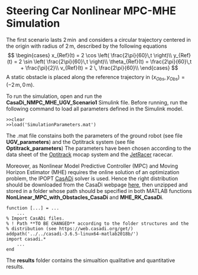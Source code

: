 # Steering Car Nonlinear MPC-MHE Simulation
The first scenario lasts $2\,\unit{\min}$ and considers a circular trajectory centered in the origin with radius of $2\,\unit{\meter}$, described by the following equations
$$
    \begin{cases}
        x_{Ref}(t) = 2 \cos \left( \frac{2\pi}{60}\,t \right)\\
        y_{Ref}(t) = 2 \sin \left( \frac{2\pi}{60}\,t \right)\\
        \theta_{Ref}(t) = \frac{2\pi}{60}\,t + \frac{\pi}{2}\\
        v_{Ref}(t) = 2 \, \frac{2\pi}{60}\\
    \end{cases}
$$
A static obstacle is placed along the reference trajectory in $(x_{Obs},y_{Obs}) = (-2\,\unit{\meter},0\,\unit{\meter})$.

To run the simulation, open and run the  **CasaDi_NMPC_MHE_UGV_Scenario1** Simulink file.
Before running, run the following command to load all parameters defined in the Simulink model.
```shell
>>clear
>>load('SimulationParameters.mat')
```
The .mat file constains both the parameters of the ground robot (see file **UGV_parameters**) and the Optitrack system (see file **Optitrack_parameters**) 
The parameters have been chosen according to the data sheet of the [Optitrack](https://optitrack.com/applications/virtual-production/) mocap system and the [JetRacer](https://developer.nvidia.com/embedded/community/jetson-projects/jetracer) racecar.

Moreover, as Nonlinear Model Predictive Controller (MPC) and Moving Horizon Estimator (MHE) requires the online solution of an optimization problem, the IPOPT [CasADi](https://web.casadi.org/) solver is used. Hence the right distribution should be downloaded from the CasaDi webpage [here](https://web.casadi.org/get/), then unzipped and stored in a folder whose path should be specified in both MATLAB functions **NonLinear_MPC_with_Obstacles_CasaDi** and **MHE_RK_CasaDi**. 
```
function [...] = ...
    ...
% Import CasADi files. 
% ! Path **TO BE CHANGED** according to the folder structures and the
% distribution (see https://web.casadi.org/get/)
addpath('../../casadi-3.6.5-linux64-matlab2018b/')
import casadi.*
    ...
end
```
The **results** folder contains the simualtion qualitative and quantitative results.
